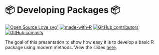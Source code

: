 
<!-- README.md is generated from README.Rmd. Please edit that file -->

# 📦 Developing Packages 📦

<!-- badges: start -->

[![Open Source Love
svg1](https://badges.frapsoft.com/os/v1/open-source.svg?v=103)](https://github.com/ellerbrock/open-source-badges/)
[![made-with-R](https://img.shields.io/badge/Made%20with-R-1f425f.svg)](https://www.r-project.org/)
[![GitHub
contributors](https://img.shields.io/github/contributors/koderkow/packages-presentation.svg)](https://GitHub.com/koderkow/packages-presentation/graphs/contributors/)
[![GitHub
commits](https://img.shields.io/github/commits-since/koderkow/packages-presentation/v1.0.svg)](https://GitHub.com/koderkow/packages-presentation/commit/)
<!-- badges: end -->

The goal of this presentation to show how easy it is to develop a basic
R package using modern methods. View the slides
[here](https://koderkow.github.io/packages-presentation/#1).
